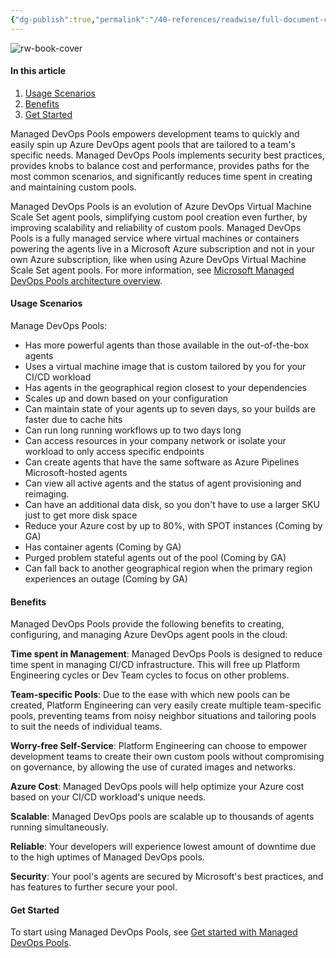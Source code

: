 ```yaml
---
{"dg-publish":true,"permalink":"/40-references/readwise/full-document-contents/overview/","tags":["rw/articles"]}
---
```


![rw-book-cover](https://learn.microsoft.com/en-us/media/open-graph-image.png)

#### In this article

1. [Usage Scenarios](https://learn.microsoft.com/en-us/azure/devops/managed-devops-pools/overview?view=azure-devops#usage-scenarios)
2. [Benefits](https://learn.microsoft.com/en-us/azure/devops/managed-devops-pools/overview?view=azure-devops#benefits)
3. [Get Started](https://learn.microsoft.com/en-us/azure/devops/managed-devops-pools/overview?view=azure-devops#get-started)

Managed DevOps Pools empowers development teams to quickly and easily spin up Azure DevOps agent pools that are tailored to a team's specific needs. Managed DevOps Pools implements security best practices, provides knobs to balance cost and performance, provides paths for the most common scenarios, and significantly reduces time spent in creating and maintaining custom pools.

Managed DevOps Pools is an evolution of Azure DevOps Virtual Machine Scale Set agent pools, simplifying custom pool creation even further, by improving scalability and reliability of custom pools. Managed DevOps Pools is a fully managed service where virtual machines or containers powering the agents live in a Microsoft Azure subscription and not in your own Azure subscription, like when using Azure DevOps Virtual Machine Scale Set agent pools. For more information, see [Microsoft Managed DevOps Pools architecture overview](https://learn.microsoft.com/en-us/azure/devops/managed-devops-pools/architecture-overview?view=azure-devops).

#### Usage Scenarios

Manage DevOps Pools:

* Has more powerful agents than those available in the out-of-the-box agents
* Uses a virtual machine image that is custom tailored by you for your CI/CD workload
* Has agents in the geographical region closest to your dependencies
* Scales up and down based on your configuration
* Can maintain state of your agents up to seven days, so your builds are faster due to cache hits
* Can run long running workflows up to two days long
* Can access resources in your company network or isolate your workload to only access specific endpoints
* Can create agents that have the same software as Azure Pipelines Microsoft-hosted agents
* Can view all active agents and the status of agent provisioning and reimaging.
* Can have an additional data disk, so you don't have to use a larger SKU just to get more disk space
* Reduce your Azure cost by up to 80%, with SPOT instances (Coming by GA)
* Has container agents (Coming by GA)
* Purged problem stateful agents out of the pool (Coming by GA)
* Can fall back to another geographical region when the primary region experiences an outage (Coming by GA)

#### Benefits

Managed DevOps Pools provide the following benefits to creating, configuring, and managing Azure DevOps agent pools in the cloud:

**Time spent in Management**: Managed DevOps Pools is designed to reduce time spent in managing CI/CD infrastructure. This will free up Platform Engineering cycles or Dev Team cycles to focus on other problems.

**Team-specific Pools**: Due to the ease with which new pools can be created, Platform Engineering can very easily create multiple team-specific pools, preventing teams from noisy neighbor situations and tailoring pools to suit the needs of individual teams.

**Worry-free Self-Service**: Platform Engineering can choose to empower development teams to create their own custom pools without compromising on governance, by allowing the use of curated images and networks.

**Azure Cost**: Managed DevOps pools will help optimize your Azure cost based on your CI/CD workload's unique needs.

**Scalable**: Managed DevOps pools are scalable up to thousands of agents running simultaneously.

**Reliable**: Your developers will experience lowest amount of downtime due to the high uptimes of Managed DevOps pools.

**Security**: Your pool's agents are secured by Microsoft's best practices, and has features to further secure your pool.

#### Get Started

To start using Managed DevOps Pools, see [Get started with Managed DevOps Pools](https://learn.microsoft.com/en-us/azure/devops/managed-devops-pools/quickstart-azure-portal?view=azure-devops).
